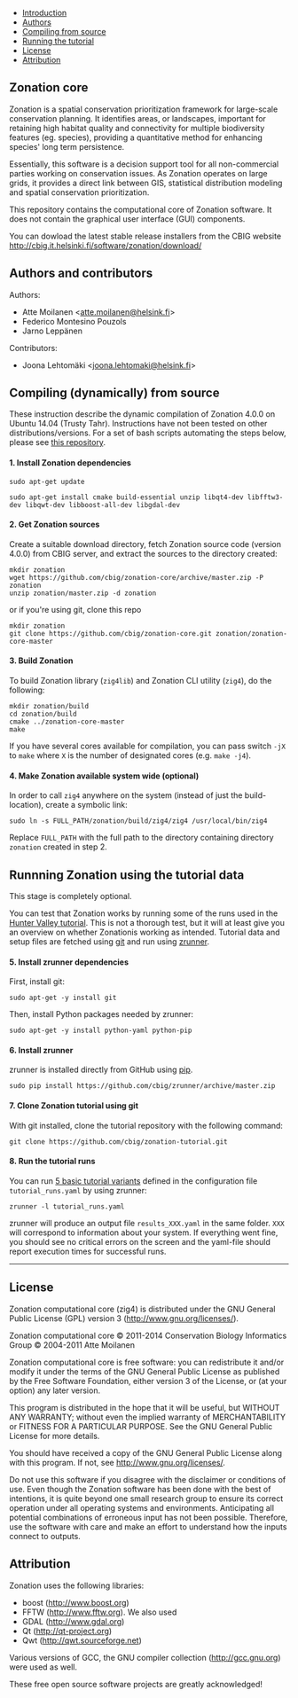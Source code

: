 + [Introduction](https://github.com/cbig/zonation-core#zonation-core)
+ [Authors]()
+ [Compiling from source](https://github.com/cbig/zonation-core#compiling-dynamically-from-source)
+ [Running the tutorial](https://github.com/cbig/zonation-core#testing-zonation-using-the-tutorial-data)
+ [License](https://github.com/cbig/zonation-core#license)
+ [Attribution](https://github.com/cbig/zonation-core#attribution)


## Zonation core

Zonation is a spatial conservation prioritization framework for
large-scale conservation planning. It identifies areas, or landscapes,
important for retaining high habitat quality and connectivity for
multiple biodiversity features (eg. species), providing a quantitative
method for enhancing species' long term persistence.

Essentially, this software is a decision support tool for all
non-commercial parties working on conservation issues. As Zonation
operates on large grids, it provides a direct link between GIS,
statistical distribution modeling and spatial conservation
prioritization.

This repository contains the computational core of Zonation software.
It does not contain the graphical user interface (GUI) components.

You can dowload the latest stable release installers from the CBIG website
http://cbig.it.helsinki.fi/software/zonation/download/

## Authors and contributors

Authors:

+ Atte Moilanen <<atte.moilanen@helsink.fi>>
+ Federico Montesino Pouzols
+ Jarno Leppänen

Contributors:

+ Joona Lehtomäki <<joona.lehtomaki@helsink.fi>>

## Compiling (dynamically) from source

These instruction describe the dynamic compilation of Zonation 4.0.0 on Ubuntu 14.04 (Trusty Tahr). Instructions have 
not been tested on other distributions/versions. For a set of bash scripts automating the steps below, please see 
[this repository](https://github.com/cbig/zig4-compilation-scripts). 

#### 1. Install Zonation dependencies

```
sudo apt-get update

sudo apt-get install cmake build-essential unzip libqt4-dev libfftw3-dev libqwt-dev libboost-all-dev libgdal-dev
``` 

#### 2. Get Zonation sources

Create a suitable download directory, fetch Zonation source code (version 4.0.0) from CBIG server, and extract the sources to the directory created:

```
mkdir zonation
wget https://github.com/cbig/zonation-core/archive/master.zip -P zonation
unzip zonation/master.zip -d zonation
```

or if you're using git, clone this repo 

```
mkdir zonation
git clone https://github.com/cbig/zonation-core.git zonation/zonation-core-master
```

#### 3. Build Zonation

To build Zonation library (`zig4lib`) and Zonation CLI utility (`zig4`), do the following:

```
mkdir zonation/build
cd zonation/build
cmake ../zonation-core-master
make
```

If you have several cores available for compilation, you can pass switch `-jX` to `make` where `X` is the number of 
designated cores (e.g. `make -j4`).

#### 4. Make Zonation available system wide (optional)

In order to call `zig4` anywhere on the system (instead of just the build-location), create a symbolic link:

```
sudo ln -s FULL_PATH/zonation/build/zig4/zig4 /usr/local/bin/zig4
```

Replace `FULL_PATH` with the full path to the directory containing directory `zonation` created in step 2.

## Runnning Zonation using the tutorial data

This stage is completely optional.

You can test that Zonation works by running some of the runs used in the 
[Hunter Valley tutorial](https://github.com/cbig/zonation-tutorial). This is not a thorough test, but it will at least give you an overview on whether Zonationis working as intended. Tutorial data and setup files are fetched using 
[git](http://git-scm.com/) and run using [zrunner](https://github.com/cbig/zrunner).

#### 5. Install zrunner dependencies

First, install git:

```
sudo apt-get -y install git
```

Then, install Python packages needed by zrunner:

```
sudo apt-get -y install python-yaml python-pip 
```

#### 6. Install zrunner

zrunner is installed directly from GitHub using [pip](http://www.pip-installer.org/en/latest/).

```
sudo pip install https://github.com/cbig/zrunner/archive/master.zip
```

#### 7. Clone Zonation tutorial using git

With git installed, clone the tutorial repository with the following command:

```
git clone https://github.com/cbig/zonation-tutorial.git
``` 

#### 8. Run the tutorial runs

You can run [5 basic tutorial variants](https://github.com/cbig/zonation-tutorial/tree/master/basic) defined in the configuration file `tutorial_runs.yaml` by using zrunner:

```
zrunner -l tutorial_runs.yaml
```

zrunner will produce an output file `results_XXX.yaml` in the same folder. `XXX` will correspond to information about your system. If everything went fine, you should see no critical errors on the screen and the yaml-file should report execution times for successful runs.

----

## License

Zonation computational core (zig4) is distributed under the 
GNU General Public License (GPL) version 3
(http://www.gnu.org/licenses/). 

Zonation computational core
© 2011-2014 Conservation Biology Informatics Group
© 2004-2011 Atte Moilanen

Zonation computational core is free software: you can redistribute it
and/or modify it under the terms of the GNU General Public License as
published by the Free Software Foundation, either version 3 of the
License, or (at your option) any later version.

This program is distributed in the hope that it will be useful, but
WITHOUT ANY WARRANTY; without even the implied warranty of
MERCHANTABILITY or FITNESS FOR A PARTICULAR PURPOSE.  See the GNU
General Public License for more details.

You should have received a copy of the GNU General Public License
along with this program.  If not, see <http://www.gnu.org/licenses/>.

Do not use this software if you disagree with the disclaimer or
conditions of use. Even though the Zonation software has been done
with the best of intentions, it is quite beyond one small research
group to ensure its correct operation under all operating systems and
environments. Anticipating all potential combinations of erroneous
input has not been possible. Therefore, use the software with care and
make an effort to understand how the inputs connect to outputs.

## Attribution

Zonation uses the following libraries: 
- boost (http://www.boost.org)
- FFTW (http://www.fftw.org). We also used
- GDAL (http://www.gdal.org)
- Qt (http://qt-project.org)
- Qwt (http://qwt.sourceforge.net)

Various versions of GCC, the GNU compiler collection (http://gcc.gnu.org) 
were used as well.

These free open source software projects are greatly acknowledged!

